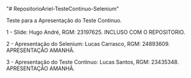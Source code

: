 "# RepositorioAriel-TesteContinuo-Selenium"

Teste para a Apresentação do Teste Continuo.

1 - Slide: Hugo André, RGM: 23197625. INCLUSO COM O REPOSITORIO.

2 - Apresentação do Selenium: Lucas Carrasco, RGM: 24893609. APRESENTAÇÃO AMANHÃ.

3 - Apresentação do Teste Continuo: Lucas Santos, RGM: 23435348. APRESENTAÇÃO AMANHÃ.
